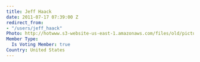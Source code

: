 ```yaml
---
title: Jeff Haack
date: 2011-07-17 07:39:00 Z
redirect_from:
- "/users/jeff_haack"
Photo: http://hotwww.s3-website-us-east-1.amazonaws.com/files/old/pictures/picture-18-1432371273.jpg
Member Type:
  Is Voting Member: true
Country: United States
---
```


